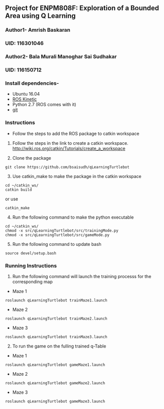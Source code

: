## Project for ENPM808F: Exploration of a Bounded Area using Q Learning
### Author1- Amrish Baskaran
### UID: 116301046

### Author2- Bala Murali Manoghar Sai Sudhakar
### UID: 116150712


### Install dependencies-
- Ubuntu 16.04
- [ROS Kinetic](http://wiki.ros.org/kinetic/Installation)
- Python 2.7 (ROS comes with it)
- [git](https://www.liquidweb.com/kb/install-git-ubuntu-16-04-lts/)

### Instructions
- Follow the steps to add the ROS package to catkin workspace

1. Follow the steps in the link to create a catkin workspace.
http://wiki.ros.org/catkin/Tutorials/create_a_workspace

2. Clone the package
```
git clone https://github.com/bsaisudh/qLearningTurtlebot
```

3. Use catkin_make to make the package in the catkin workspace

```
cd ~/catkin_ws/
catkin build
```
or use
```
catkin_make
```

4. Run the following command to make the python executable

```
cd ~/catkin_ws/
chmod -x src/qLearningTurtlebot/src/trainingMode.py
chmod -x src/qLearningTurtlebot/src/gameMode.py
```

5. Run the following command to update bash

```
source devel/setup.bash
```

### Running Instructions

1. Run the following command will launch the training processs for the corresponding map
- Maze 1
```
roslaunch qLearningTurtlebot trainMaze1.launch
```

- Maze 2
```
roslaunch qLearningTurtlebot trainMaze2.launch
```

- Maze 3
```
roslaunch qLearningTurtlebot trainMaze3.launch
```

2. To run the game on the fulling trained q-Table
- Maze 1
```
roslaunch qLearningTurtlebot gameMaze1.launch
```

- Maze 2
```
roslaunch qLearningTurtlebot gameMaze2.launch
```

- Maze 3
```
roslaunch qLearningTurtlebot gameMaze3.launch
```
